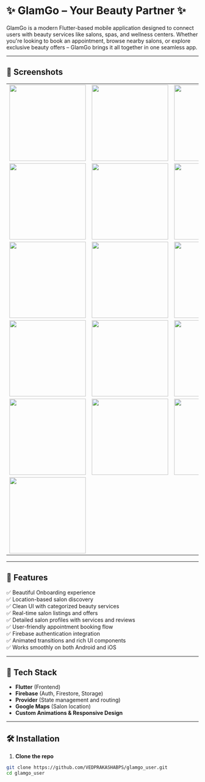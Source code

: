 # ✨ GlamGo – Your Beauty Partner ✨

GlamGo is a modern Flutter-based mobile application designed to connect users with beauty services like salons, spas, and wellness centers. Whether you're looking to book an appointment, browse nearby salons, or explore exclusive beauty offers – GlamGo brings it all together in one seamless app.

---

## 📱 Screenshots
<table>
  <tr>
    <td><img src="https://github.com/VEDPRAKASHABPS/glamgo_user/assets/125896446/10eb01ad-3d56-4079-8b51-7c94bd5b9897" width="200"></td>
    <td><img src="https://github.com/VEDPRAKASHABPS/glamgo_user/assets/125896446/d9a89e53-3a17-4ce1-9e73-2fb82ed4f617" width="200"></td>
    <td><img src="https://github.com/VEDPRAKASHABPS/glamgo_user/assets/125896446/5d017a2e-bf3b-4d9a-8c55-b34d79a4fbf6" width="200"></td>
  </tr>
  <tr>
    <td><img src="https://github.com/VEDPRAKASHABPS/glamgo_user/assets/125896446/2bedf8c9-145b-46e3-9110-f87ccccc3146" width="200"></td>
    <td><img src="https://github.com/VEDPRAKASHABPS/glamgo_user/assets/125896446/bff4d2c9-9e15-4420-802a-c5bbceacd116" width="200"></td>
    <td><img src="https://github.com/VEDPRAKASHABPS/glamgo_user/assets/125896446/b4e34cb2-147d-45f3-8809-f2284b0c918e" width="200"></td>
  </tr>
  <tr>
    <td><img src="https://github.com/VEDPRAKASHABPS/glamgo_user/assets/125896446/34193bf4-7984-4b40-9519-f15f42bec115" width="200"></td>
    <td><img src="https://github.com/VEDPRAKASHABPS/glamgo_user/assets/125896446/5c3adc9c-1d33-4f00-aee6-6edffc50f4fb" width="200"></td>
    <td><img src="https://github.com/VEDPRAKASHABPS/glamgo_user/assets/125896446/e0c38ea9-7718-41e3-bf36-fb198167e127" width="200"></td>
  </tr>
  <tr>
    <td><img src="https://github.com/VEDPRAKASHABPS/glamgo_user/assets/125896446/a2c38272-51bf-4119-85b1-ff4118b21f1c" width="200"></td>
    <td><img src="https://github.com/VEDPRAKASHABPS/glamgo_user/assets/125896446/2c7ec9a7-c0e6-48ce-acef-564cec3ff226" width="200"></td>
    <td><img src="https://github.com/VEDPRAKASHABPS/glamgo_user/assets/125896446/739c9476-f4bf-460e-8f03-b9954305a461" width="200"></td>
  </tr>
  <tr>
    <td><img src="https://github.com/VEDPRAKASHABPS/glamgo_user/assets/125896446/ffa2f164-d382-4396-bb5c-287ec2364603" width="200"></td>
    <td><img src="https://github.com/VEDPRAKASHABPS/glamgo_user/assets/125896446/975b8c3d-25ae-42f1-b4c8-95df2b93bfab" width="200"></td>
    <td><img src="https://github.com/VEDPRAKASHABPS/glamgo_user/assets/125896446/e22f3889-bc29-44c8-aa99-b42330aba0f0" width="200"></td>
  </tr>
  <tr>
    <td><img src="https://github.com/VEDPRAKASHABPS/glamgo_user/assets/125896446/bdf62c6a-605f-4568-b928-276bfeede5e0" width="200"></td>
  </tr>
</table>

---

## 🧩 Features

✅ Beautiful Onboarding experience  
✅ Location-based salon discovery  
✅ Clean UI with categorized beauty services  
✅ Real-time salon listings and offers  
✅ Detailed salon profiles with services and reviews  
✅ User-friendly appointment booking flow  
✅ Firebase authentication integration  
✅ Animated transitions and rich UI components  
✅ Works smoothly on both Android and iOS

---

## 🚀 Tech Stack

- **Flutter** (Frontend)
- **Firebase** (Auth, Firestore, Storage)
- **Provider** (State management and routing)
- **Google Maps** (Salon location)
- **Custom Animations & Responsive Design**

---

## 🛠️ Installation

1. **Clone the repo**

```bash
git clone https://github.com/VEDPRAKASHABPS/glamgo_user.git
cd glamgo_user
